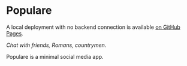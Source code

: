 # Populare

A local deployment with no backend connection is available [on GitHub Pages](https://kostaleonard.github.io/populare/).

*Chat with friends, Romans, countrymen.*

Populare is a minimal social media app.
